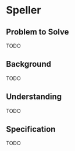 # Speller

## Problem to Solve

TODO

## Background

TODO

## Understanding

TODO

## Specification

TODO
